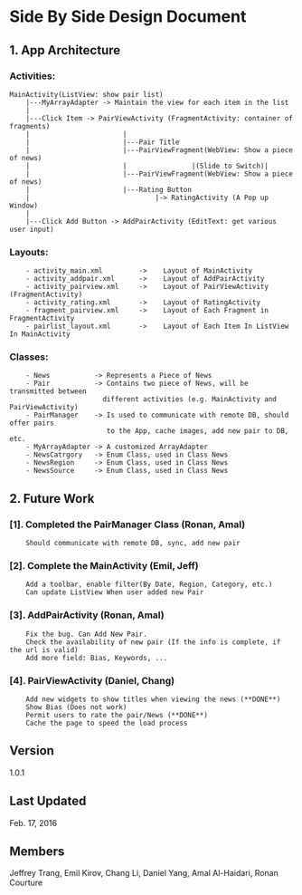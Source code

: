 # Side By Side Design Document

## 1. App Architecture

### Activities:
    MainActivity(ListView: show pair list)
        |---MyArrayAdapter -> Maintain the view for each item in the list
        |
        |---Click Item -> PairViewActivity (FragmentActivity: container of fragments)
        |                       |
        |                       |---Pair Title
        |                       |---PairViewFragment(WebView: Show a piece of news)
        |                       |                |(Slide to Switch)|    
        |                       |---PairViewFragment(WebView: Show a piece of news)
        |                       |---Rating Button
        |                               |-> RatingActivity (A Pop up Window)
        |
        |---Click Add Button -> AddPairActivity (EditText: get various user input)

### Layouts:
        - activity_main.xml         ->    Layout of MainActivity
        - activity_addpair.xml      ->    Layout of AddPairActivity
        - activity_pairview.xml     ->    Layout of PairViewActivity (FragmentActivity)
        - activity_rating.xml       ->    Layout of RatingActivity
        - fragment_pairview.xml     ->    Layout of Each Fragment in FragmentActivity
        - pairlist_layout.xml       ->    Layout of Each Item In ListView In MainActivity
        
### Classes:

        - News           -> Represents a Piece of News
        - Pair           -> Contains two piece of News, will be transmitted between 
                           different activities (e.g. MainActivity and PairViewActivity)
        - PairManager    -> Is used to communicate with remote DB, should offer pairs
                            to the App, cache images, add new pair to DB, etc.
        - MyArrayAdapter -> A customized ArrayAdapter
        - NewsCatrgory   -> Enum Class, used in Class News
        - NewsRegion     -> Enum Class, used in Class News
        - NewsSource     -> Enum Class, used in Class News



## 2. Future Work

### [1]. Completed the PairManager Class (Ronan, Amal)
        Should communicate with remote DB, sync, add new pair

### [2]. Complete the MainActivity (Emil, Jeff)
        Add a toolbar, enable filter(By Date, Region, Category, etc.)
        Can update ListView When user added new Pair
        
### [3]. AddPairActivity (Ronan, Amal)
        Fix the bug. Can Add New Pair.
        Check the availability of new pair (If the info is complete, if the url is valid)
        Add more field: Bias, Keywords, ...
    
### [4]. PairViewActivity (Daniel, Chang)
        Add new widgets to show titles when viewing the news (**DONE**)
        Show Bias (Does not work)
        Permit users to rate the pair/News (**DONE**)
        Cache the page to speed the load process

## Version
1.0.1

## Last Updated
Feb. 17, 2016

## Members
Jeffrey Trang, Emil Kirov, Chang Li, Daniel Yang, Amal Al-Haidari, Ronan Courture





